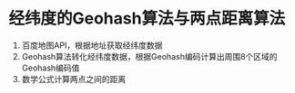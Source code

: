 # 经纬度的Geohash算法与两点距离算法

1. 百度地图API，根据地址获取经纬度数据
2. Geohash算法转化经纬度数据，根据Geohash编码计算出周围8个区域的Geohash编码值
3. 数学公式计算两点之间的距离